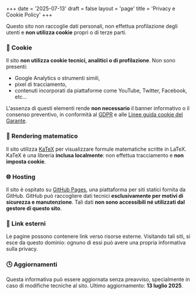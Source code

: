 +++
date = '2025-07-13'
draft = false
layout = 'page'
title = 'Privacy e Cookie Policy'
+++

Questo sito non raccoglie dati personali, non effettua profilazione degli utenti e **non utilizza cookie** propri o di terze parti.

### 🍪 Cookie

Il sito **non utilizza cookie tecnici, analitici o di profilazione**. 
Non sono presenti:
- Google Analytics o strumenti simili,
- pixel di tracciamento,
- contenuti incorporati da piattaforme come YouTube, Twitter, Facebook, etc...

L'assenza di questi elementi rende **non necessario** il banner informativo o il consenso preventivo, in conformità al [GDPR](https://eur-lex.europa.eu/eli/reg/2016/679) e alle [Linee guida cookie del Garante](https://www.garanteprivacy.it/web/guest/home/docweb/-/docweb-display/docweb/9677876).

### 📐 Rendering matematico

Il sito utilizza [KaTeX](https://katex.org/) per visualizzare formule matematiche scritte in LaTeX. 
KaTeX è una libreria **inclusa localmente**: non effettua tracciamento e **non imposta cookie**.

### 🌐 Hosting

Il sito è ospitato su [GitHub Pages](https://pages.github.com/), una piattaforma per siti statici fornita da GitHub.
GitHub può raccogliere dati tecnici **esclusivamente per motivi di sicurezza e manutenzione**. 
Tali dati **non sono accessibili né utilizzati dal gestore di questo sito**.

### 🔗 Link esterni

Le pagine possono contenere link verso risorse esterne.
Visitando tali siti, si esce da questo dominio: ognuno di essi può avere una propria informativa sulla privacy.

### 🕓 Aggiornamenti

Questa informativa può essere aggiornata senza preavviso, specialmente in caso di modifiche tecniche al sito.
Ultimo aggiornamento: **13 luglio 2025**.
